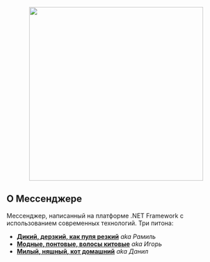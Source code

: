 <p align="center"><img src="https://i-love-png.com/images/anime_logo_png_44275.png" width="400"></p>

## О Мессенджере

Мессенджер, написанный на платформе .NET Framework с использованием современных технологий. 
Три питона:

- **[Дикий, дерзкий, как пуля резкий](https://vk.com/id236040700)** *aka Рамиль*
- **[Модные, понтовые, волосы китовые](https://vk.com/id548482350)** *aka Игорь*
- **[Милый, няшный, кот домашний](https://vk.com/id301455678)** *aka Данил*